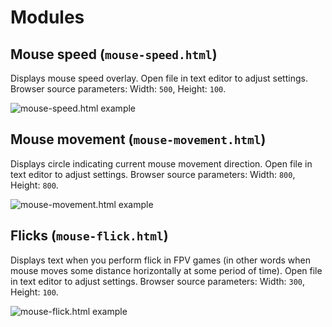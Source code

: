 # Modules

## Mouse speed (`mouse-speed.html`)
Displays mouse speed overlay. Open file in text editor to adjust settings. Browser source parameters: Width: `500`, Height: `100`.

![mouse-speed.html example](https://github.com/Zergatul/Zergatul.Obs.InputOverlay/blob/master/docs/MouseSpeed.png?raw=true)

## Mouse movement (`mouse-movement.html`)
Displays circle indicating current mouse movement direction. Open file in text editor to adjust settings. Browser source parameters: Width: `800`, Height: `800`.

![mouse-movement.html example](https://github.com/Zergatul/Zergatul.Obs.InputOverlay/blob/master/docs/MouseMovement.png?raw=true)

## Flicks (`mouse-flick.html`)
Displays text when you perform flick in FPV games (in other words when mouse moves some distance horizontally at some period of time). Open file in text editor to adjust settings. Browser source parameters: Width: `300`, Height: `100`.

![mouse-flick.html example](https://github.com/Zergatul/Zergatul.Obs.InputOverlay/blob/master/docs/MouseFlick.png?raw=true)